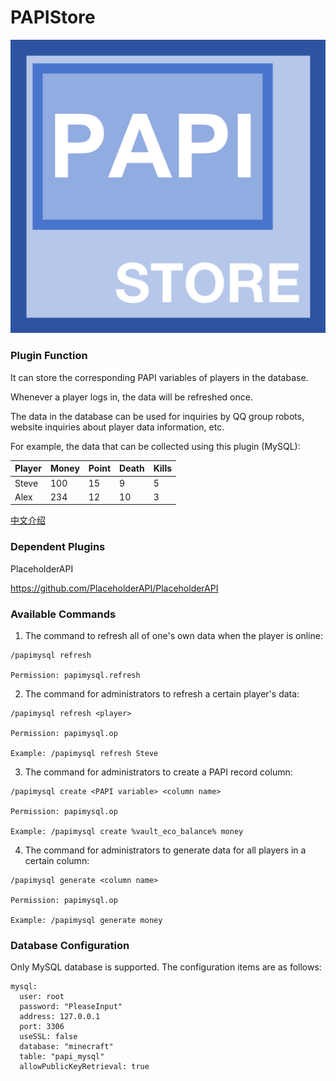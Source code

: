 # PAPIStore

![PAPIStore](logo.png)

### Plugin Function

It can store the corresponding PAPI variables of players in the database.

Whenever a player logs in, the data will be refreshed once.

The data in the database can be used for inquiries by QQ group robots, website inquiries about player data information, etc.

For example, the data that can be collected using this plugin (MySQL):

| Player      | Money | Point | Death | Kills |
| -------- | -------- |-------- |-------- |-------- |
| Steve     | 100    | 15 | 9 | 5 |
| Alex  | 234       | 12 | 10 | 3 |

[中文介绍](README-zh.md)

### Dependent Plugins

PlaceholderAPI 

https://github.com/PlaceholderAPI/PlaceholderAPI


### Available Commands

1. The command to refresh all of one's own data when the player is online:
```
/papimysql refresh

Permission: papimysql.refresh
```
2. The command for administrators to refresh a certain player's data:
```
/papimysql refresh <player>

Permission: papimysql.op

Example: /papimysql refresh Steve
```
3. The command for administrators to create a PAPI record column:
```
/papimysql create <PAPI variable> <column name>

Permission: papimysql.op

Example: /papimysql create %vault_eco_balance% money
```
4. The command for administrators to generate data for all players in a certain column:
```
/papimysql generate <column name>

Permission: papimysql.op

Example: /papimysql generate money
```

### Database Configuration

Only MySQL database is supported.
The configuration items are as follows:
```
mysql:
  user: root
  password: "PleaseInput"
  address: 127.0.0.1
  port: 3306
  useSSL: false
  database: "minecraft"
  table: "papi_mysql"
  allowPublicKeyRetrieval: true
``` 

